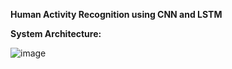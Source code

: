 **Human Activity Recognition using CNN and LSTM**

**System Architecture:**


![image](https://github.com/DMR4400/HAR/assets/127779361/fb7f1286-c84c-436e-8bb4-cc61f320b48a)
